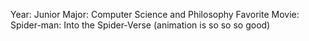 Year: Junior
Major: Computer Science and Philosophy
Favorite Movie: Spider-man: Into the Spider-Verse (animation is so so so good)